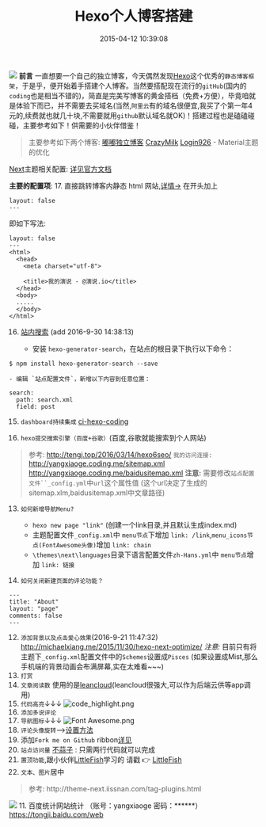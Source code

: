 ﻿---
title: Hexo个人博客搭建
date: 2015-04-12 10:39:08
tags: [Hexo]
categories: Hexo
---
![](http://ww1.sinaimg.cn/mw1024/c05ae6b6gw1f813o9fsiuj20zk0fawgp.jpg)
**前言**
一直想要一个自己的独立博客，今天偶然发现[Hexo](https://hexo.io/)这个优秀的`静态博客框架`，于是乎，便开始着手搭建个人博客。当然要搭配现在流行的`gitHub`(国内的`coding`也是相当不错的)，简直是完美写博客的黄金搭档（免费+方便），毕竟咱就是体验下而已，并不需要去买域名(当然,`阿里云`有的域名很便宜,我买了个第一年4元的,续费就也就几十块,不需要就用`github`默认域名就OK)！搭建过程也是磕磕碰碰，主要参考如下！供需要的小伙伴借鉴！

> 主要参考如下两个博客:
>[嘟嘟独立博客](http://tengj.top/2016/02/22/hexo%E5%B9%B2%E8%B4%A7%E7%B3%BB%E5%88%97%EF%BC%9A%EF%BC%88%E4%B8%80%EF%BC%89hexo+gitHub%E6%90%AD%E5%BB%BA%E4%B8%AA%E4%BA%BA%E7%8B%AC%E7%AB%8B%E5%8D%9A%E5%AE%A2/)
>[CrazyMilk](http://crazymilk.github.io/2015/12/28/GitHub-Pages-Hexo%E6%90%AD%E5%BB%BA%E5%8D%9A%E5%AE%A2/)
>[Login926](http://login926.github.io/) - Material主题的优化
<!-- more -->


[Next](https://github.com/iissnan/hexo-theme-next)主题相关配置: [详见官方文档](http://theme-next.iissnan.com/)

**主要的配置项**:
17. 直接跳转博客内静态 html 网站,[详情→](https://segmentfault.com/q/1010000002564944/a-1020000002564987)
在开头加上 
```
layout: false
---
```
即如下写法:
```
layout: false
---
<html>
  <head>
    <meta charset="utf-8">

    <title>我的演说 - @演说.io</title>
  </head>
  <body>
  .....
  </body>
</html>
```

16. [站内搜索](http://theme-next.iissnan.com/third-party-services.html#search-system) (add 2016-9-30 14:38:13)

	- 安装 `hexo-generator-search`，在站点的根目录下执行以下命令：
```
$ npm install hexo-generator-search --save
```
	- 编辑 `站点配置文件`，新增以下内容到任意位置：
```
search:
  path: search.xml
  field: post
```

15. `dashboard持续集成`
[ci-hexo-coding](https://dashboard.daocloud.io/build-flows/c8e37fcc-8c38-4a7c-b0e8-c464f2ea3c92)

14. `hexo提交搜索引擎（百度+谷歌）`(百度,谷歌就能搜索到个人网站)
>参考: http://tengj.top/2016/03/14/hexo6seo/
`我的访问连接:`
http://yangxiaoge.coding.me/sitemap.xml
http://yangxiaoge.coding.me/baidusitemap.xml
**注意:** 需要修改`站点配置文件``_config.yml`中`url`这个属性值 (这个url决定了生成的sitemap.xlm,baidusitemap.xml中文章路径)

13. `如何新增导航Menu?`

	- `hexo new page "link"`  (创建一个link目录,并且默认生成index.md)
	- 主题配置文件`_config.xml`中 `menu节点`下增加 `link: /link`,`menu_icons节点(FontAwesome头像)`增加 `link: chain`
	- `\themes\next\languages`目录下语言配置文件`zh-Hans.yml`中 `menu节点`增加 `link: 链接`

11. `如何关闭新建页面的评论功能？`
```
---
title: "About"
layout: "page"
comments: false
---
```
12. `添加背景以及点击爱心效果`(2016-9-21 11:47:32)
http://michaelxiang.me/2015/11/30/hexo-next-optimize/
*注意:* 目前只有将主题下`_config.xml`配置文件中的`Schemes`设置成`Pisces` (如果设置成Mist,那么手机端的背景动画会布满屏幕,实在太难看~~~)
1. `打赏`
2. `文章阅读数`
使用的是[leancloud](https://leancloud.cn/data.html?appid=vwQnaBdLYT7Is3AWzRoGBABe-gzGzoHsz#/Counter)(leancloud很强大,可以作为后端云供等app调用)
3. `代码高亮`↓↓↓
![code_highlight.png](http://ww3.sinaimg.cn/mw1024/c05ae6b6gw1f52wlho0c3j20lw03h0ts.jpg)
4. `添加多说评论`
5. `导航图标`↓↓↓
![Font Awesome.png](http://ww4.sinaimg.cn/mw1024/c05ae6b6gw1f52wlgzqvhj20fx01jq2w.jpg)
6. `评论头像旋转`-->[设置方法](http://prozhuchen.github.io/2015/10/01/Hexo%E5%8D%9A%E5%AE%A2%E7%AC%AC%E4%B8%89%E7%AB%99/)
7. 添加`Fork me on Github` ribbon[详见](http://www.cnblogs.com/zhcncn/p/4097881.html)
8. `站点访问量`
[不蒜子](http://service.ibruce.info/) : 只需两行代码就可以完成
9. `置顶功能`,跟小伙伴[LittleFish](http://littlefisher.coding.me)学习的
请戳 👉 [LittleFish](http://littlefisher.coding.me)
10. `文本、图片`居中
  <blockquote class="blockquote-center">参考: http://theme-next.iissnan.com/tag-plugins.html</blockquote>

![](http://theme-next.iissnan.com/uploads/tags/full-image.jpg)
11. 百度统计网站统计 （账号：yangxiaoge 密码：******）
https://tongji.baidu.com/web